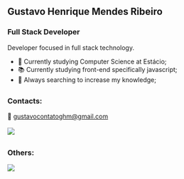 ## Gustavo Henrique Mendes Ribeiro
### Full Stack Developer 
  Developer focused in full stack technology. <br>

- 📖 Currently studying Computer Science at Estácio; <br>
- 📚 Currently studying front-end specifically javascript; <br>
- 🔭 Always searching to increase my knowledge; <br>  

##
### Contacts:<br>
  📧 gustavocontatoghm@gmail.com <br>
<br>
[<img src="https://img.shields.io/badge/linkedin-%230077B5.svg?&style=for-the-badge&logo=linkedin&logoColor=white" />](https://www.linkedin.com/in/gustavohmendesr/)
##

### Others: <br>
[<img src="https://img.shields.io/badge/Stack_Overflow-FE7A16?style=for-the-badge&logo=stack-overflow&logoColor=white" />](https://stackoverflow.com/users/23129865/gustavo-henrique)


